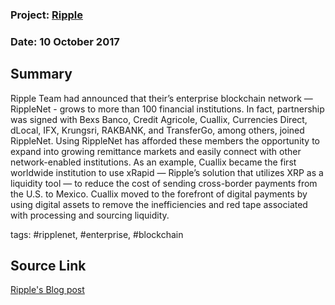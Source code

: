 ### Project: [Ripple](../projects/ripple.md)
### Date: 10 October 2017
## Summary
  
Ripple Team had announced that their’s enterprise blockchain network — RippleNet - grows to more than 100 financial institutions.
In fact, partnership was signed with Bexs Banco, Credit Agricole, Cuallix, Currencies Direct, dLocal, IFX, Krungsri, RAKBANK, and TransferGo, among others, joined RippleNet.
Using RippleNet has afforded these members the opportunity to expand into growing remittance markets and easily connect with other network-enabled institutions.
As an example, Cuallix became the first worldwide institution to use xRapid —  Ripple’s solution that utilizes XRP as a liquidity tool — to reduce the cost of sending cross-border payments from the U.S. to Mexico.
Cuallix moved to the forefront of digital payments by using digital assets to remove the inefficiencies and red tape associated with processing and sourcing liquidity.
  
tags: #ripplenet, #enterprise, #blockchain
## Source Link
[Ripple's Blog post](https://ripple.com/insights/ripplenet-grows-to-over-100-financial-institutions/)
